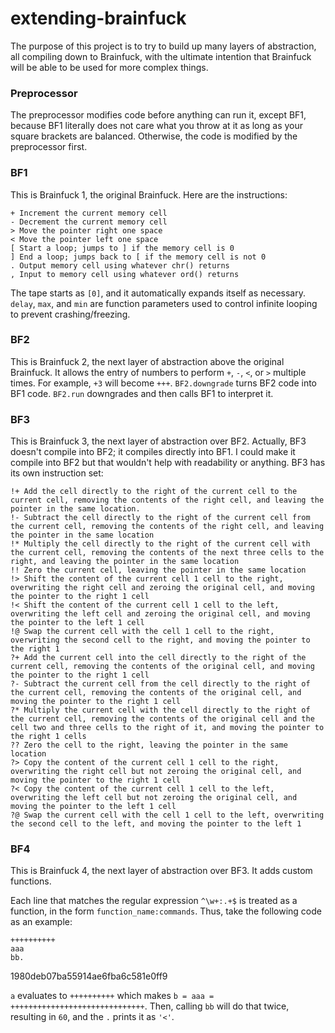 # extending-brainfuck
The purpose of this project is to try to build up many layers of abstraction, all compiling down to Brainfuck, with the ultimate intention that Brainfuck will be able to be used for more complex things.

### Preprocessor
The preprocessor modifies code before anything can run it, except BF1, because BF1 literally does not care what you throw at it as long as your square brackets are balanced. Otherwise, the code is modified by the preprocessor first.

### BF1
This is Brainfuck 1, the original Brainfuck. Here are the instructions:

<pre><code>+ Increment the current memory cell
- Decrement the current memory cell
> Move the pointer right one space
< Move the pointer left one space
[ Start a loop; jumps to ] if the memory cell is 0
] End a loop; jumps back to [ if the memory cell is not 0
. Output memory cell using whatever chr() returns
, Input to memory cell using whatever ord() returns</code></pre>

The tape starts as `[0]`, and it automatically expands itself as necessary. `delay`, `max`, and `min` are function parameters used to control infinite looping to prevent crashing/freezing.

### BF2
This is Brainfuck 2, the next layer of abstraction above the original Brainfuck. It allows the entry of numbers to perform `+`, `-`, `<`, or `>` multiple times. For example, `+3` will become `+++`. `BF2.downgrade` turns BF2 code into BF1 code. `BF2.run` downgrades and then calls BF1 to interpret it.

### BF3
This is Brainfuck 3, the next layer of abstraction over BF2. Actually, BF3 doesn't compile into BF2; it compiles directly into BF1. I could make it compile into BF2 but that wouldn't help with readability or anything. BF3 has its own instruction set:

<pre><code>!+ Add the cell directly to the right of the current cell to the current cell, removing the contents of the right cell, and leaving the pointer in the same location.
!- Subtract the cell directly to the right of the current cell from the current cell, removing the contents of the right cell, and leaving the pointer in the same location
!* Multiply the cell directly to the right of the current cell with the current cell, removing the contents of the next three cells to the right, and leaving the pointer in the same location
!! Zero the current cell, leaving the pointer in the same location
!> Shift the content of the current cell 1 cell to the right, overwriting the right cell and zeroing the original cell, and moving the pointer to the right 1 cell
!< Shift the content of the current cell 1 cell to the left, overwriting the left cell and zeroing the original cell, and moving the pointer to the left 1 cell
!@ Swap the current cell with the cell 1 cell to the right, overwriting the second cell to the right, and moving the pointer to the right 1
?+ Add the current cell into the cell directly to the right of the current cell, removing the contents of the original cell, and moving the pointer to the right 1 cell
?- Subtract the current cell from the cell directly to the right of the current cell, removing the contents of the original cell, and moving the pointer to the right 1 cell
?* Multiply the current cell with the cell directly to the right of the current cell, removing the contents of the original cell and the cell two and three cells to the right of it, and moving the pointer to the right 1 cells
?? Zero the cell to the right, leaving the pointer in the same location
?> Copy the content of the current cell 1 cell to the right, overwriting the right cell but not zeroing the original cell, and moving the pointer to the right 1 cell
?< Copy the content of the current cell 1 cell to the left, overwriting the left cell but not zeroing the original cell, and moving the pointer to the left 1 cell
?@ Swap the current cell with the cell 1 cell to the left, overwriting the second cell to the left, and moving the pointer to the left 1</pre></code>

### BF4
This is Brainfuck 4, the next layer of abstraction over BF3. It adds custom functions.

Each line that matches the regular expression `^\w+:.+$` is treated as a function, in the form `function_name:commands`. Thus, take the following code as an example:

<pre><code>++++++++++
aaa
bb.</code></pre>1980deb07ba55914ae6fba6c581e0ff9

`a` evaluates to `++++++++++` which makes `b = aaa = ++++++++++++++++++++++++++++++`. Then, calling `bb` will do that twice, resulting in `60`, and the `.` prints it as `'<'`.
